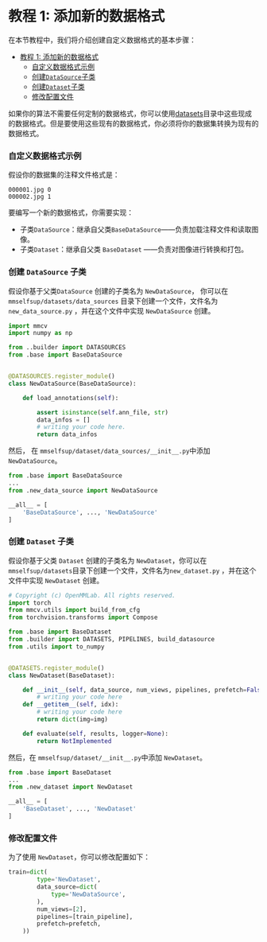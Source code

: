 # 教程 1: 添加新的数据格式

在本节教程中，我们将介绍创建自定义数据格式的基本步骤：

- [教程 1: 添加新的数据格式](#%E6%95%99%E7%A8%8B-1-%E6%B7%BB%E5%8A%A0%E6%96%B0%E7%9A%84%E6%95%B0%E6%8D%AE%E6%A0%BC%E5%BC%8F)
  - [自定义数据格式示例](#%E8%87%AA%E5%AE%9A%E4%B9%89%E6%95%B0%E6%8D%AE%E6%A0%BC%E5%BC%8F%E7%A4%BA%E4%BE%8B)
  - [创建`DataSource`子类](#%E5%88%9B%E5%BB%BA-datasource-%E5%AD%90%E7%B1%BB)
  - [创建`Dataset`子类](#%E5%88%9B%E5%BB%BA-dataset-%E5%AD%90%E7%B1%BB)
  - [修改配置文件](#%E4%BF%AE%E6%94%B9%E9%85%8D%E7%BD%AE%E6%96%87%E4%BB%B6)

如果你的算法不需要任何定制的数据格式，你可以使用[datasets](../../mmselfsup/datasets)目录中这些现成的数据格式。但是要使用这些现有的数据格式，你必须将你的数据集转换为现有的数据格式。

### 自定义数据格式示例

假设你的数据集的注释文件格式是：

```text
000001.jpg 0
000002.jpg 1
```

要编写一个新的数据格式，你需要实现：

- 子类`DataSource`：继承自父类`BaseDataSource`——负责加载注释文件和读取图像。
- 子类`Dataset`：继承自父类 `BaseDataset` ——负责对图像进行转换和打包。

### 创建 `DataSource` 子类

假设你基于父类`DataSource` 创建的子类名为 `NewDataSource`， 你可以在`mmselfsup/datasets/data_sources` 目录下创建一个文件，文件名为 `new_data_source.py` ，并在这个文件中实现 `NewDataSource` 创建。

```python
import mmcv
import numpy as np

from ..builder import DATASOURCES
from .base import BaseDataSource


@DATASOURCES.register_module()
class NewDataSource(BaseDataSource):

    def load_annotations(self):

        assert isinstance(self.ann_file, str)
        data_infos = []
        # writing your code here.
        return data_infos
```

然后， 在 `mmselfsup/dataset/data_sources/__init__.py`中添加`NewDataSource`。

```python
from .base import BaseDataSource
...
from .new_data_source import NewDataSource

__all__ = [
    'BaseDataSource', ..., 'NewDataSource'
]
```

### 创建 `Dataset` 子类

假设你基于父类 `Dataset` 创建的子类名为 `NewDataset`，你可以在`mmselfsup/datasets`目录下创建一个文件，文件名为`new_dataset.py` ，并在这个文件中实现 `NewDataset` 创建。

```python
# Copyright (c) OpenMMLab. All rights reserved.
import torch
from mmcv.utils import build_from_cfg
from torchvision.transforms import Compose

from .base import BaseDataset
from .builder import DATASETS, PIPELINES, build_datasource
from .utils import to_numpy


@DATASETS.register_module()
class NewDataset(BaseDataset):

    def __init__(self, data_source, num_views, pipelines, prefetch=False):
        # writing your code here
    def __getitem__(self, idx):
        # writing your code here
        return dict(img=img)

    def evaluate(self, results, logger=None):
        return NotImplemented
```

然后，在 `mmselfsup/dataset/__init__.py`中添加 `NewDataset`。

```python
from .base import BaseDataset
...
from .new_dataset import NewDataset

__all__ = [
    'BaseDataset', ..., 'NewDataset'
]
```

### 修改配置文件

为了使用 `NewDataset`，你可以修改配置如下：

```python
train=dict(
        type='NewDataset',
        data_source=dict(
            type='NewDataSource',
        ),
        num_views=[2],
        pipelines=[train_pipeline],
        prefetch=prefetch,
    ))

```
